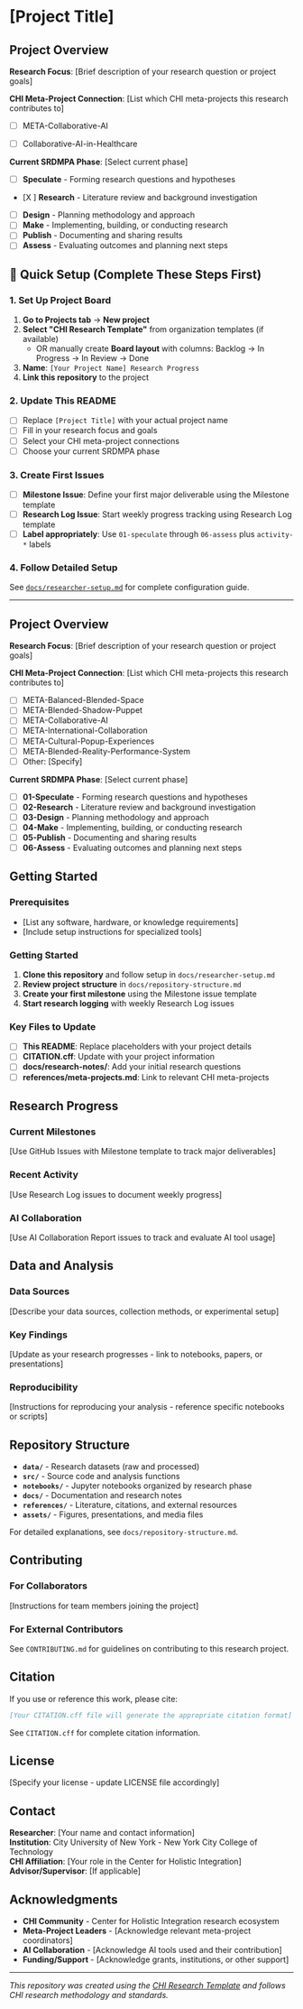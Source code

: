 # [Project Title]

<!-- Replace [Project Title] with your actual research project name -->

## Project Overview

**Research Focus**: [Brief description of your research question or project goals]

**CHI Meta-Project Connection**: [List which CHI meta-projects this research contributes to]
- [ ] META-Collaborative-AI
- [ ] Collaborative-AI-in-Healthcare


**Current SRDMPA Phase**: [Select current phase]
- [ ] **Speculate** - Forming research questions and hypotheses
- [X ] **Research** - Literature review and background investigation
- [ ] **Design** - Planning methodology and approach
- [ ] **Make** - Implementing, building, or conducting research
- [ ] **Publish** - Documenting and sharing results
- [ ] **Assess** - Evaluating outcomes and planning next steps

## 🚀 Quick Setup (Complete These Steps First)

### 1. Set Up Project Board
1. **Go to Projects tab** → **New project**
2. **Select "CHI Research Template"** from organization templates (if available)
   - OR manually create **Board layout** with columns: Backlog → In Progress → In Review → Done
3. **Name**: `[Your Project Name] Research Progress`
4. **Link this repository** to the project

### 2. Update This README
- [ ] Replace `[Project Title]` with your actual project name
- [ ] Fill in your research focus and goals
- [ ] Select your CHI meta-project connections
- [ ] Choose your current SRDMPA phase

### 3. Create First Issues
- [ ] **Milestone Issue**: Define your first major deliverable using the Milestone template
- [ ] **Research Log Issue**: Start weekly progress tracking using Research Log template
- [ ] **Label appropriately**: Use `01-speculate` through `06-assess` plus `activity-*` labels

### 4. Follow Detailed Setup
See [`docs/researcher-setup.md`](docs/researcher-setup.md) for complete configuration guide.

---

## Project Overview

**Research Focus**: [Brief description of your research question or project goals]

**CHI Meta-Project Connection**: [List which CHI meta-projects this research contributes to]
- [ ] META-Balanced-Blended-Space
- [ ] META-Blended-Shadow-Puppet  
- [ ] META-Collaborative-AI
- [ ] META-International-Collaboration
- [ ] META-Cultural-Popup-Experiences
- [ ] META-Blended-Reality-Performance-System
- [ ] Other: [Specify]

**Current SRDMPA Phase**: [Select current phase]
- [ ] **01-Speculate** - Forming research questions and hypotheses
- [ ] **02-Research** - Literature review and background investigation
- [ ] **03-Design** - Planning methodology and approach
- [ ] **04-Make** - Implementing, building, or conducting research
- [ ] **05-Publish** - Documenting and sharing results
- [ ] **06-Assess** - Evaluating outcomes and planning next steps

## Getting Started

### Prerequisites
- [List any software, hardware, or knowledge requirements]
- [Include setup instructions for specialized tools]

### Getting Started
1. **Clone this repository** and follow setup in `docs/researcher-setup.md`
2. **Review project structure** in `docs/repository-structure.md`
3. **Create your first milestone** using the Milestone issue template
4. **Start research logging** with weekly Research Log issues

### Key Files to Update
- [ ] **This README**: Replace placeholders with your project details
- [ ] **CITATION.cff**: Update with your project information
- [ ] **docs/research-notes/**: Add your initial research questions
- [ ] **references/meta-projects.md**: Link to relevant CHI meta-projects

## Research Progress

### Current Milestones
[Use GitHub Issues with Milestone template to track major deliverables]

### Recent Activity
[Use Research Log issues to document weekly progress]

### AI Collaboration
[Use AI Collaboration Report issues to track and evaluate AI tool usage]

## Data and Analysis

### Data Sources
[Describe your data sources, collection methods, or experimental setup]

### Key Findings
[Update as your research progresses - link to notebooks, papers, or presentations]

### Reproducibility
[Instructions for reproducing your analysis - reference specific notebooks or scripts]

## Repository Structure

- **`data/`** - Research datasets (raw and processed)
- **`src/`** - Source code and analysis functions
- **`notebooks/`** - Jupyter notebooks organized by research phase
- **`docs/`** - Documentation and research notes
- **`references/`** - Literature, citations, and external resources
- **`assets/`** - Figures, presentations, and media files

For detailed explanations, see `docs/repository-structure.md`.

## Contributing

### For Collaborators
[Instructions for team members joining the project]

### For External Contributors
See `CONTRIBUTING.md` for guidelines on contributing to this research project.

## Citation

If you use or reference this work, please cite:

```bibtex
[Your CITATION.cff file will generate the appropriate citation format]
```

See `CITATION.cff` for complete citation information.

## License

[Specify your license - update LICENSE file accordingly]

## Contact

**Researcher**: [Your name and contact information]  
**Institution**: City University of New York - New York City College of Technology  
**CHI Affiliation**: [Your role in the Center for Holistic Integration]  
**Advisor/Supervisor**: [If applicable]

## Acknowledgments

- **CHI Community** - Center for Holistic Integration research ecosystem
- **Meta-Project Leaders** - [Acknowledge relevant meta-project coordinators]
- **AI Collaboration** - [Acknowledge AI tools used and their contribution]
- **Funding/Support** - [Acknowledge grants, institutions, or other support]

---

*This repository was created using the [CHI Research Template](https://github.com/CHI-CityTech/CHI-Research-Template) and follows CHI research methodology and standards.*
